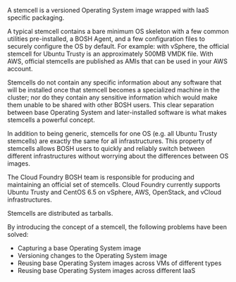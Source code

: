 A stemcell is a versioned Operating System image wrapped with IaaS specific packaging.

A typical stemcell contains a bare minimum OS skeleton with a few common utilities pre-installed, a BOSH Agent, and a few configuration files to securely configure the OS by default. For example: with vSphere, the official stemcell for Ubuntu Trusty is an approximately 500MB VMDK file. With AWS, official stemcells are published as AMIs that can be used in your AWS account.

Stemcells do not contain any specific information about any software that will be installed once that stemcell becomes a specialized machine in the cluster; nor do they contain any sensitive information which would make them unable to be shared with other BOSH users. This clear separation between base Operating System and later-installed software is what makes stemcells a powerful concept.

In addition to being generic, stemcells for one OS (e.g. all Ubuntu Trusty stemcells) are exactly the same for all infrastructures. This property of stemcells allows BOSH users to quickly and reliably switch between different infrastructures without worrying about the differences between OS images.

The Cloud Foundry BOSH team is responsible for producing and maintaining an official set of stemcells. Cloud Foundry currently supports Ubuntu Trusty and CentOS 6.5 on vSphere, AWS, OpenStack, and vCloud infrastructures.

Stemcells are distributed as tarballs.

By introducing the concept of a stemcell, the following problems have been solved:

- Capturing a base Operating System image
- Versioning changes to the Operating System image
- Reusing base Operating System images across VMs of different types
- Reusing base Operating System images across different IaaS
